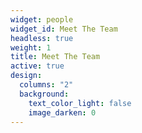 ```yaml
---
widget: people
widget_id: Meet The Team
headless: true
weight: 1
title: Meet The Team
active: true
design:
  columns: "2"
  background:
    text_color_light: false
    image_darken: 0
---
```

